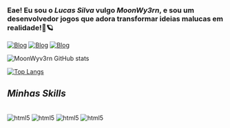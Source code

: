 ### Eae! Eu sou o *Lucas Silva* vulgo *MoonWy3rn*, e sou um desenvolvedor jogos que adora transformar ideias malucas em realidade!🚀🪐

[![Blog](https://img.shields.io/badge/Instagram-E4405F?style=for-the-badge&logo=instagram&logoColor=white)](https://www.instagram.com/moonwyv3rn/)
[![Blog](https://img.shields.io/badge/LinkedIn-0077B5?style=for-the-badge&logo=linkedin&logoColor=white)](https://www.linkedin.com/in/lucas-silva-48489a244/)
[![Blog](https://img.shields.io/badge/Itch.io-FA5C5C?style=for-the-badge&logo=itchdotio&logoColor=white)](https://lucasoliveiradasilva.itch.io)

![MoonWyv3rn GitHub stats](https://github-readme-stats.vercel.app/api?username=MoonWyv3rn&show_icons=true&theme=radical)

[![Top Langs](https://github-readme-stats.vercel.app/api/top-langs/?username=lucasoliveiradasilva&layout=compact)](https://github.com/lucasoliveiradasilva/github-readme-stats)

## *Minhas Skills*

<div style="display: inline_block"><br/>
 <img align="center" alt="html5" src="https://img.shields.io/badge/C%23-239120?style=for-the-badge&logo=c-sharp&logoColor=white"/>
 <img align="center" alt="html5" src="https://img.shields.io/badge/Unity-100000?style=for-the-badge&logo=unity&logoColor=white"/>
 <img align="center" alt="html5" src="https://img.shields.io/badge/GIT-E44C30?style=for-the-badge&logo=git&logoColor=white"/>
 <img align="center" alt="html5" src="https://img.shields.io/badge/Krita-203759?style=for-the-badge&logo=krita&logoColor=EEF37B"/>
</div><br/>


 

